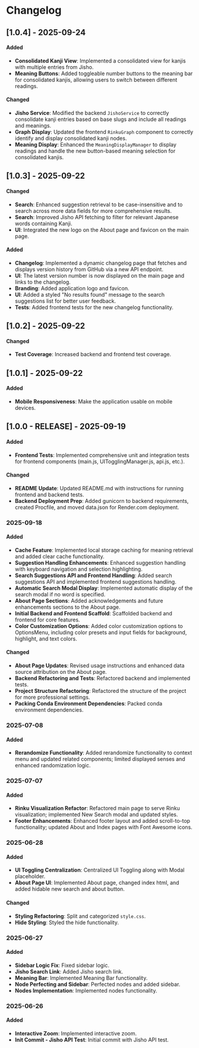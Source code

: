 # Changelog

## [1.0.4] - 2025-09-24
#### Added
- **Consolidated Kanji View**: Implemented a consolidated view for kanjis with multiple entries from Jisho.
- **Meaning Buttons**: Added toggleable number buttons to the meaning bar for consolidated kanjis, allowing users to switch between different readings.
#### Changed
- **Jisho Service**: Modified the backend `JishoService` to correctly consolidate kanji entries based on base slugs and include all readings and meanings.
- **Graph Display**: Updated the frontend `RinkuGraph` component to correctly identify and display consolidated kanji nodes.
- **Meaning Display**: Enhanced the `MeaningDisplayManager` to display readings and handle the new button-based meaning selection for consolidated kanjis.

## [1.0.3] - 2025-09-22
#### Changed
- **Search**: Enhanced suggestion retrieval to be case-insensitive and to search across more data fields for more comprehensive results.
- **Search**: Improved Jisho API fetching to filter for relevant Japanese words containing Kanji.
- **UI**: Integrated the new logo on the About page and favicon on the main page.
#### Added
- **Changelog**: Implemented a dynamic changelog page that fetches and displays version history from GitHub via a new API endpoint.
- **UI**: The latest version number is now displayed on the main page and links to the changelog.
- **Branding**: Added application logo and favicon.
- **UI**: Added a styled "No results found" message to the search suggestions list for better user feedback.
- **Tests**: Added frontend tests for the new changelog functionality.

## [1.0.2] - 2025-09-22
#### Changed
- **Test Coverage**: Increased backend and frontend test coverage.

## [1.0.1] - 2025-09-22
#### Added
- **Mobile Responsiveness**: Make the application usable on mobile devices.

## [1.0.0 - RELEASE] - 2025-09-19
#### Added
- **Frontend Tests**: Implemented comprehensive unit and integration tests for frontend components (main.js, UITogglingManager.js, api.js, etc.).
#### Changed
- **README Update**: Updated README.md with instructions for running frontend and backend tests.
- **Backend Deployment Prep**: Added gunicorn to backend requirements, created Procfile, and moved data.json for Render.com deployment.

### 2025-09-18
#### Added
- **Cache Feature**: Implemented local storage caching for meaning retrieval and added clear cache functionality.
- **Suggestion Handling Enhancements**: Enhanced suggestion handling with keyboard navigation and selection highlighting.
- **Search Suggestions API and Frontend Handling**: Added search suggestions API and implemented frontend suggestions handling.
- **Automatic Search Modal Display**: Implemented automatic display of the search modal if no word is specified.
- **About Page Sections**: Added acknowledgements and future enhancements sections to the About page.
- **Initial Backend and Frontend Scaffold**: Scaffolded backend and frontend for core features.
- **Color Customization Options**: Added color customization options to OptionsMenu, including color presets and input fields for background, highlight, and text colors.
#### Changed
- **About Page Updates**: Revised usage instructions and enhanced data source attribution on the About page.
- **Backend Refactoring and Tests**: Refactored backend and implemented tests.
- **Project Structure Refactoring**: Refactored the structure of the project for more professional settings.
- **Packing Conda Environment Dependencies**: Packed conda environment dependencies.

### 2025-07-08
#### Added
- **Rerandomize Functionality**: Added rerandomize functionality to context menu and updated related components; limited displayed senses and enhanced randomization logic.

### 2025-07-07
#### Added
- **Rinku Visualization Refactor**: Refactored main page to serve Rinku visualization; implemented New Search modal and updated styles.
- **Footer Enhancements**: Enhanced footer layout and added scroll-to-top functionality; updated About and Index pages with Font Awesome icons.

### 2025-06-28
#### Added
- **UI Toggling Centralization**: Centralized UI Toggling along with Modal placeholder.
- **About Page UI**: Implemented About page, changed index html, and added hidable new search and about button.
#### Changed
- **Styling Refactoring**: Split and categorized `style.css`.
- **Hide Styling**: Styled the hide functionality.

### 2025-06-27
#### Added
- **Sidebar Logic Fix**: Fixed sidebar logic.
- **Jisho Search Link**: Added Jisho search link.
- **Meaning Bar**: Implemented Meaning Bar functionality.
- **Node Perfecting and Sidebar**: Perfected nodes and added sidebar.
- **Nodes Implementation**: Implemented nodes functionality.

### 2025-06-26
#### Added
- **Interactive Zoom**: Implemented interactive zoom.
- **Init Commit - Jisho API Test**: Initial commit with Jisho API test.